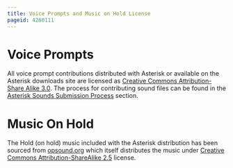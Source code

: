 ```yaml
---
title: Voice Prompts and Music on Hold License
pageid: 4260111
---
```


Voice Prompts
=============

All voice prompt contributions distributed with Asterisk or available on the Asterisk downloads site are licensed as [Creative Commons Attribution-Share Alike 3.0](http://creativecommons.org/licenses/by-sa/3.0/us/). The process for contributing sound files can be found in the [Asterisk Sounds Submission Process](/Development/Policies-and-Procedures/Asterisk-Sounds-Submission-Process) section.

Music On Hold
=============

The Hold (on hold) music included with the Asterisk distribution has been sourced from [opsound.org](http://opsound.org/) which itself distributes the music under [Creative Commons Attribution-ShareAlike 2.5](http://creativecommons.org/licenses/by-sa/2.5/legalcode) license.
